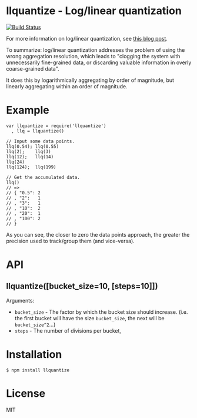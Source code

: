 # llquantize - Log/linear quantization

[![Build Status](https://secure.travis-ci.org/sentientwaffle/llquantize.png?branch=master)](http://travis-ci.org/sentientwaffle/llquantize)

For more information on log/linear quantization, see
[this blog post](http://dtrace.org/blogs/bmc/2011/02/08/llquantize/).

To summarize: log/linear quantization addresses the problem of
using the wrong aggregation resolution, which leads to
"clogging the system with unnecessarily fine-grained data,
or discarding valuable information in overly coarse-grained data".

It does this by logarithmically aggregating by order of magnitude,
but linearly aggregating within an order of magnitude.

# Example

    var llquantize = require('llquantize')
      , llq = llquantize()

    // Input some data points.
    llq(0.54); llq(0.55)
    llq(2);    llq(3)
    llq(12);   llq(14)
    llq(24)
    llq(124);  llq(199)

    // Get the accumulated data.
    llq()
    // =>
    // { "0.5": 2
    // , "2":   1
    // , "3":   1
    // , "10":  2
    // , "20":  1
    // , "100": 2
    // }

As you can see, the closer to zero the data points approach, the greater the
precision used to track/group them (and vice-versa).

# API
## llquantize([bucket_size=10, [steps=10]])

Arguments:

  * `bucket_size` - The factor by which the bucket size should increase.
    (i.e. the first bucket will have the size `bucket_size`, the next will
    be `bucket_size^2`...)
  * `steps` - The number of divisions per bucket,

# Installation

    $ npm install llquantize

# License

MIT

